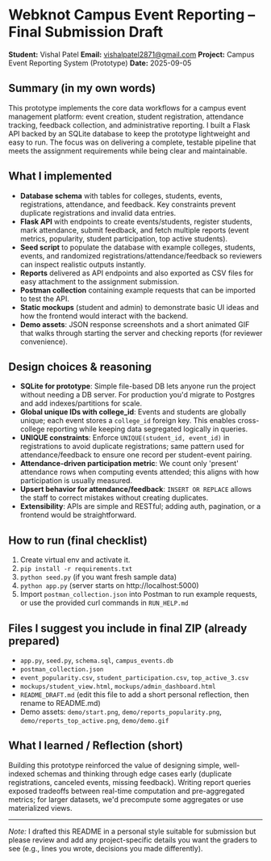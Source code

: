 # Webknot Campus Event Reporting – Final Submission Draft

**Student:** Vishal Patel
**Email:** vishalpatel2871@gmail.com
**Project:** Campus Event Reporting System (Prototype)
**Date:** 2025-09-05

## Summary (in my own words)
This prototype implements the core data workflows for a campus event management platform: event creation, student registration, attendance tracking, feedback collection, and administrative reporting. I built a Flask API backed by an SQLite database to keep the prototype lightweight and easy to run. The focus was on delivering a complete, testable pipeline that meets the assignment requirements while being clear and maintainable.

## What I implemented
- **Database schema** with tables for colleges, students, events, registrations, attendance, and feedback. Key constraints prevent duplicate registrations and invalid data entries.
- **Flask API** with endpoints to create events/students, register students, mark attendance, submit feedback, and fetch multiple reports (event metrics, popularity, student participation, top active students).
- **Seed script** to populate the database with example colleges, students, events, and randomized registrations/attendance/feedback so reviewers can inspect realistic outputs instantly.
- **Reports** delivered as API endpoints and also exported as CSV files for easy attachment to the assignment submission.
- **Postman collection** containing example requests that can be imported to test the API.
- **Static mockups** (student and admin) to demonstrate basic UI ideas and how the frontend would interact with the backend.
- **Demo assets**: JSON response screenshots and a short animated GIF that walks through starting the server and checking reports (for reviewer convenience).

## Design choices & reasoning
- **SQLite for prototype**: Simple file-based DB lets anyone run the project without needing a DB server. For production you'd migrate to Postgres and add indexes/partitions for scale.
- **Global unique IDs with college_id**: Events and students are globally unique; each event stores a `college_id` foreign key. This enables cross-college reporting while keeping data segregated logically in queries.
- **UNIQUE constraints**: Enforce `UNIQUE(student_id, event_id)` in registrations to avoid duplicate registrations; same pattern used for attendance/feedback to ensure one record per student-event pairing.
- **Attendance-driven participation metric**: We count only 'present' attendance rows when computing events attended; this aligns with how participation is usually measured.
- **Upsert behavior for attendance/feedback**: `INSERT OR REPLACE` allows the staff to correct mistakes without creating duplicates.
- **Extensibility**: APIs are simple and RESTful; adding auth, pagination, or a frontend would be straightforward.

## How to run (final checklist)
1. Create virtual env and activate it.
2. `pip install -r requirements.txt`
3. `python seed.py` (if you want fresh sample data)
4. `python app.py` (server starts on http://localhost:5000)
5. Import `postman_collection.json` into Postman to run example requests, or use the provided curl commands in `RUN_HELP.md`

## Files I suggest you include in final ZIP (already prepared)
- `app.py`, `seed.py`, `schema.sql`, `campus_events.db`
- `postman_collection.json`
- `event_popularity.csv`, `student_participation.csv`, `top_active_3.csv`
- `mockups/student_view.html`, `mockups/admin_dashboard.html`
- `README_DRAFT.md` (edit this file to add a short personal reflection, then rename to README.md)
- Demo assets: `demo/start.png`, `demo/reports_popularity.png`, `demo/reports_top_active.png`, `demo/demo.gif`

## What I learned / Reflection (short)
Building this prototype reinforced the value of designing simple, well-indexed schemas and thinking through edge cases early (duplicate registrations, canceled events, missing feedback). Writing report queries exposed tradeoffs between real-time computation and pre-aggregated metrics; for larger datasets, we'd precompute some aggregates or use materialized views.

---
*Note:* I drafted this README in a personal style suitable for submission but please review and add any project-specific details you want the graders to see (e.g., lines you wrote, decisions you made differently).